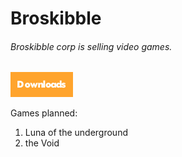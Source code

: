 # **Broskibble**
###### *Broskibble corp is selling video games.*
[![Watch on GitHub](downloads.png)](https://broskibble.github.io/Downloads/)

  Games planned:
1. Luna of the underground
2. the Void
